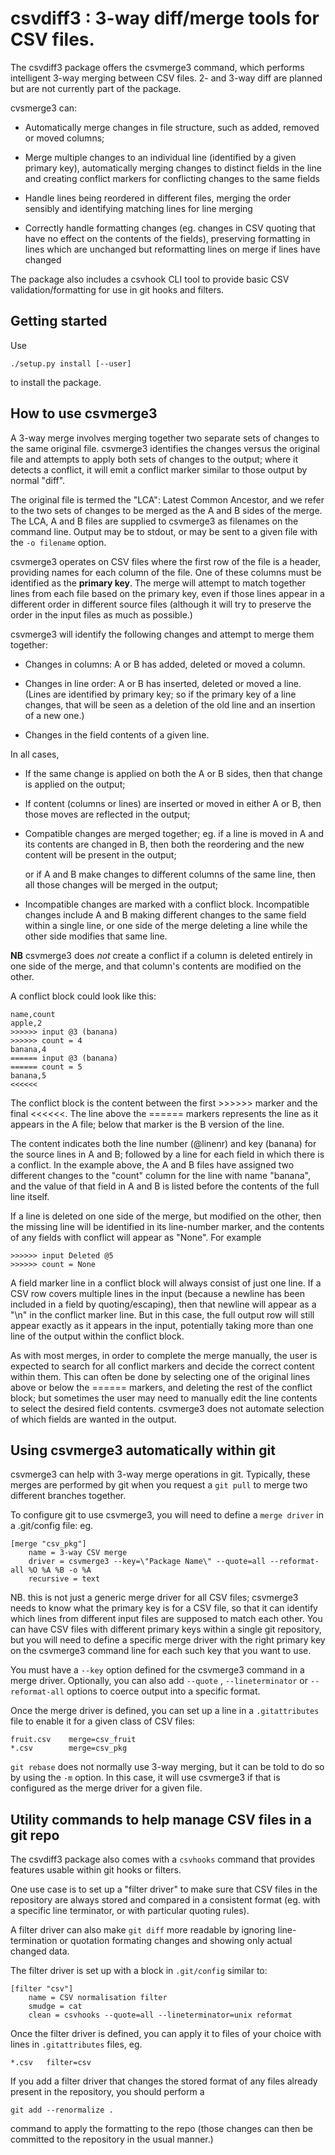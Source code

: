 # csvdiff3 : 3-way diff/merge tools for CSV files.

The csvdiff3 package offers the csvmerge3 command, which performs
intelligent 3-way merging between CSV files.  2- and 3-way diff are
planned but are not currently part of the package.

cvsmerge3 can:

* Automatically merge changes in file structure, such as added,
  removed or moved columns;

* Merge multiple changes to an individual line (identified by a given
  primary key), automatically merging changes to distinct fields in
  the line and creating conflict markers for conflicting changes to
  the same fields

* Handle lines being reordered in different files, merging the order
  sensibly and identifying matching lines for line merging

* Correctly handle formatting changes (eg. changes in CSV quoting that
  have no effect on the contents of the fields), preserving formatting
  in lines which are unchanged but reformatting lines on merge if
  lines have changed

The package also includes a csvhook CLI tool to provide basic CSV
validation/formatting for use in git hooks and filters.

## Getting started

Use

    ./setup.py install [--user]

to install the package.

## How to use csvmerge3

A 3-way merge involves merging together two separate sets of changes
to the same original file.  csvmerge3 identifies the changes versus
the original file and attempts to apply both sets of changes to the
output; where it detects a conflict, it will emit a conflict marker
similar to those output by normal "diff".

The original file is termed the "LCA": Latest Common Ancestor, and we
refer to the two sets of changes to be merged as the A and B sides of
the merge.  The LCA, A and B files are supplied to csvmerge3 as
filenames on the command line.  Output may be to stdout, or may be
sent to a given file with the `-o filename` option.

csvmerge3 operates on CSV files where the first row of the file is a
header, providing names for each column of the file.  One of these
columns must be identified as the **primary key**.  The merge will
attempt to match together lines from each file based on the primary
key, even if those lines appear in a different order in different
source files (although it will try to preserve the order in the input
files as much as possible.)

csvmerge3 will identify the following changes and attempt to merge
them together:

* Changes in columns: A or B has added, deleted or moved a column.

* Changes in line order: A or B has inserted, deleted or moved a line.
  (Lines are identified by primary key; so if the primary key of a
  line changes, that will be seen as a deletion of the old line and an
  insertion of a new one.)

* Changes in the field contents of a given line.

In all cases,

* If the same change is applied on both the A or B sides, then that
  change is applied on the output;

* If content (columns or lines) are inserted or moved in either A or
  B, then those moves are reflected in the output;

* Compatible changes are merged together; eg. if a line is moved in A
  and its contents are changed in B, then both the reordering and the
  new content will be present in the output;

  or if A and B make changes to different columns of the same line,
  then all those changes will be merged in the output;

* Incompatible changes are marked with a conflict block.  Incompatible
  changes include A and B making different changes to the same field
  within a single line, or one side of the merge deleting a line while
  the other side modifies that same line.

**NB** csvmerge3 does *not* create a conflict if a column is deleted
entirely in one side of the merge, and that column's contents are
modified on the other.

A conflict block could look like this:

	name,count
	apple,2
	>>>>>> input @3 (banana)
	>>>>>> count = 4
	banana,4
	====== input @3 (banana)
	====== count = 5
	banana,5
	<<<<<<

The conflict block is the content between the first >>>>>> marker and
the final <<<<<<.  The line above the ====== markers represents the
line as it appears in the A file; below that marker is the B version
of the line.

The content indicates both the line number (@linenr) and key (banana)
for the source lines in A and B; followed by a line for each field in
which there is a conflict.  In the example above, the A and B files
have assigned two different changes to the "count" column for the line
with name "banana", and the value of that field in A and B is listed
before the contents of the full line itself.

If a line is deleted on one side of the merge, but modified on the
other, then the missing line will be identified in its line-number
marker, and the contents of any fields with conflict will appear as
"None".  For example

	>>>>>> input Deleted @5
	>>>>>> count = None

A field marker line in a conflict block will always consist of just
one line.  If a CSV row covers multiple lines in the input (because a
newline has been included in a field by quoting/escaping), then that
newline will appear as a "\n" in the conflict marker line.  But in
this case, the full output row will still appear exactly as it appears
in the input, potentially taking more than one line of the output
within the conflict block.

As with most merges, in order to complete the merge manually, the user
is expected to search for all conflict markers and decide the correct
content within them.  This can often be done by selecting one of the
original lines above or below the ====== markers, and deleting the
rest of the conflict block; but sometimes the user may need to
manually edit the line contents to select the desired field contents.
csvmerge3 does not automate selection of which fields are wanted in
the output.

## Using csvmerge3 automatically within git

csvmerge3 can help with 3-way merge operations in git.  Typically,
these merges are performed by git when you request a `git pull` to
merge two different branches together.

To configure git to use csvmerge3, you will need to define a `merge
driver` in a .git/config file: eg.

    [merge "csv_pkg"]
	    name = 3-way CSV merge
	    driver = csvmerge3 --key=\"Package Name\" --quote=all --reformat-all %O %A %B -o %A
	    recursive = text

NB. this is not just a generic merge driver for all CSV files;
csvmerge3 needs to know what the primary key is for a CSV file, so
that it can identify which lines from different input files are
supposed to match each other.  You can have CSV files with different
primary keys within a single git repository, but you will need to
define a specific merge driver with the right primary key on the
csvmerge3 command line for each such key that you want to use.

You must have a `--key` option defined for the csvmerge3 command in a
merge driver.  Optionally, you can also add `--quote` ,
`--lineterminator` or `--reformat-all` options to coerce output into a
specific format.

Once the merge driver is defined, you can set up a line in a
`.gitattributes` file to enable it for a given class of CSV files:

    fruit.csv	 merge=csv_fruit
	*.csv		 merge=csv_pkg

`git rebase` does not normally use 3-way merging, but it can be told
to do so by using the `-m` option.  In this case, it will use
csvmerge3 if that is configured as the merge driver for a given file.

## Utility commands to help manage CSV files in a git repo

The csvdiff3 package also comes with a `csvhooks` command that
provides features usable within git hooks or filters.

One use case is to set up a "filter driver" to make sure that CSV
files in the repository are always stored and compared in a consistent
format (eg. with a specific line terminator, or with particular
quoting rules).

A filter driver can also make `git diff` more readable by ignoring
line-termination or quotation formating changes and showing only
actual changed data.

The filter driver is set up with a block in `.git/config` similar to:

    [filter "csv"]
	    name = CSV normalisation filter
	    smudge = cat
	    clean = csvhooks --quote=all --lineterminator=unix reformat

Once the filter driver is defined, you can apply it to files of your
choice with lines in `.gitattributes` files, eg.

    *.csv	filter=csv

If you add a filter driver that changes the stored format of any files
already present in the repository, you should perform a

    git add --renormalize .

command to apply the formatting to the repo (those changes can then be
committed to the repository in the usual manner.)
